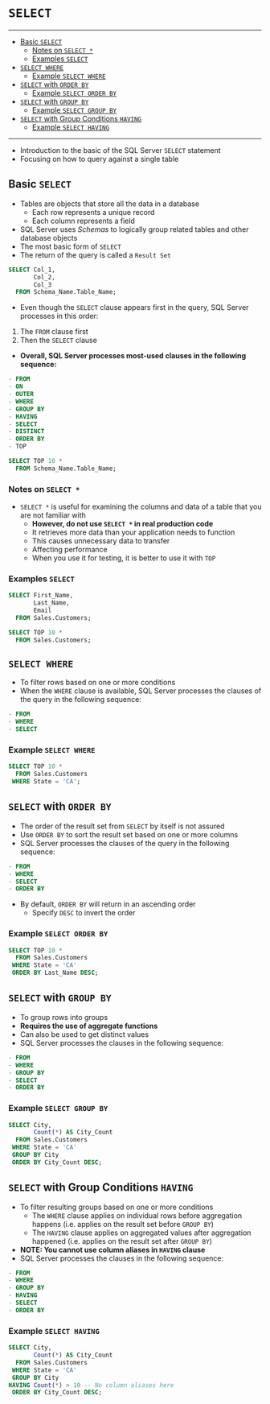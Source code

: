 # `SELECT`

---

- [Basic `SELECT`](#basic-select)
  - [Notes on `SELECT *`](#notes-on-select-)
  - [Examples `SELECT`](#examples-select)
- [`SELECT WHERE`](#select-where)
  - [Example `SELECT WHERE`](#example-select-where)
- [`SELECT` with `ORDER BY`](#select-with-order-by)
  - [Example `SELECT ORDER BY`](#example-select-order-by)
- [`SELECT` with `GROUP BY`](#select-with-group-by)
  - [Example `SELECT GROUP BY`](#example-select-group-by)
- [`SELECT` with Group Conditions `HAVING`](#select-with-group-conditions-having)
  - [Example `SELECT HAVING`](#example-select-having)

---

- Introduction to the basic of the SQL Server `SELECT` statement
- Focusing on how to query against a single table

## Basic `SELECT`

- Tables are objects that store all the data in a database
  - Each row represents a unique record
  - Each column represents a field
- SQL Server uses *Schemas* to logically group related tables and other database objects
- The most basic form of `SELECT`
- The return of the query is called a `Result Set`

```sql
SELECT Col_1,
       Col_2,
       Col_3
  FROM Schema_Name.Table_Name;
```

- Even though the `SELECT` clause appears first in the query, SQL Server processes in this order:

1. The `FROM` clause first
2. Then the `SELECT` clause

- **Overall, SQL Server processes most-used clauses in the following sequence:**

```sql
- FROM
- ON
- OUTER
- WHERE
- GROUP BY
- HAVING
- SELECT
- DISTINCT
- ORDER BY
- TOP
```

```sql
SELECT TOP 10 *
  FROM Schema_Name.Table_Name;
```

### Notes on `SELECT *`

- `SELECT *` is useful for examining the columns and data of a table that you are not familiar with
  - **However, do not use `SELECT *` in real production code**
  - It retrieves more data than your application needs to function
  - This causes unnecessary data to transfer
  - Affecting performance
  - When you use it for testing, it is better to use it with `TOP`

### Examples `SELECT`

```sql
SELECT First_Name,
       Last_Name,
       Email
  FROM Sales.Customers;
```

```sql
SELECT TOP 10 *
  FROM Sales.Customers;
```

## `SELECT WHERE`

- To filter rows based on one or more conditions
- When the `WHERE` clause is available, SQL Server processes the clauses of the query in the following sequence:

```sql
- FROM
- WHERE
- SELECT
```

### Example `SELECT WHERE`

```sql
SELECT TOP 10 *
  FROM Sales.Customers
 WHERE State = 'CA';
```

## `SELECT` with `ORDER BY`

- The order of the result set from `SELECT` by itself is not assured
- Use `ORDER BY` to sort the result set based on one or more columns
- SQL Server processes the clauses of the query in the following sequence:

```sql
- FROM
- WHERE
- SELECT
- ORDER BY
```

- By default, `ORDER BY` will return in an ascending order
  - Specify `DESC` to invert the order

### Example `SELECT ORDER BY`

```sql
SELECT TOP 10 *
  FROM Sales.Customers
 WHERE State = 'CA'
 ORDER BY Last_Name DESC;
```

## `SELECT` with `GROUP BY`

- To group rows into groups
- **Requires the use of aggregate functions**
- Can also be used to get distinct values
- SQL Server processes the clauses in the following sequence:

```sql
- FROM
- WHERE
- GROUP BY
- SELECT
- ORDER BY
```

### Example `SELECT GROUP BY`

```sql
SELECT City,
       Count(*) AS City_Count
  FROM Sales.Customers
 WHERE State = 'CA'
 GROUP BY City
 ORDER BY City_Count DESC;
```

## `SELECT` with Group Conditions `HAVING`

- To filter resulting groups based on one or more conditions
  - The `WHERE` clause applies on individual rows before aggregation happens (i.e. applies on the result set before `GROUP BY`)
  - The `HAVING` clause applies on aggregated values after aggregation happened (i.e. applies on the result set after `GROUP BY`)
- **NOTE: You cannot use column aliases in `HAVING` clause**
- SQL Server processes the clauses in the following sequence:

```sql
- FROM
- WHERE
- GROUP BY
- HAVING
- SELECT
- ORDER BY
```

### Example `SELECT HAVING`

```sql
SELECT City,
       Count(*) AS City_Count
  FROM Sales.Customers
 WHERE State = 'CA'
 GROUP BY City
HAVING Count(*) > 10 -- No column aliases here
 ORDER BY City_Count DESC;
```
